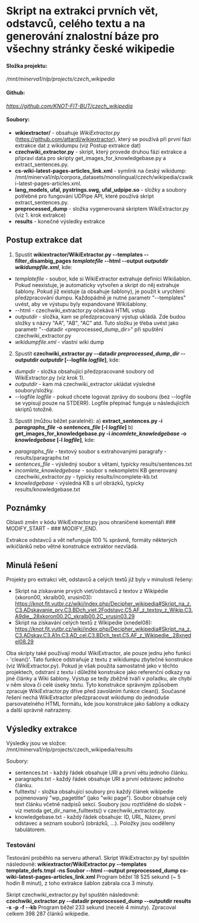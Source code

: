 # Skript na extrakci prvních vět, odstavců, celého textu a na generování znalostní báze pro všechny stránky české wikipedie

#### Složka projektu:
  */mnt/minerva1/nlp/projects/czech_wikipedia*
#### Github:
  *https://github.com/KNOT-FIT-BUT/czech_wikipedia*

#### Soubory:
* **wikiextractor/** - obsahuje _WikiExtractor.py_ (https://github.com/attardi/wikiextractor), který se používá při první fázi extrakce dat z wikidumpu (viz Postup extrakce dat)
* **czechwiki_extractor.py** - skript, který provede druhou fázi extrakce a připraví data pro skripty get_images_for_knowledgebase.py a extract_sentences.py.
* **cs-wiki-latest-pages-articles_link.xml** - symlink na český wikidump: /mnt/minerva1/nlp/corpora_datasets/monolingual/czech/wikipedia/cswiki-latest-pages-articles.xml.
* **lang_models, ufal, pystrings.swg, ufal_udpipe.so** - složky a soubory potřebné pro fungování UDPipe API, které používá skript extract_sentences.py.
* **preprocessed_dump** - složka vygenerovaná skriptem WikiExtractor.py (viz 1. krok extrakce)
* **results** - konečné výsledky extrakce
## Postup extrakce dat

1) Spustit **wikiextractor/WikiExtractor.py --templates --filter_disambig_pages _templatefile_ --html --output _outputdir_ _wikidumpfile.xml_**, kde:
* _templatefile_ - soubor, kde si WikiExtractor extrahuje definici Wikišablon. Pokud neexistuje, je automaticky vytvořen a skript do něj extrahuje šablony. Pokud již existuje (a obsahuje šablony), je použit k urychlení předzpracování dumpu. Každopádně je nutné parametr "--templates" uvést, aby ve výstupu byly expandované Wikišablony.
* --html - czechwiki_extractor.py očekává HTML vstup
* _outputdir_ - složka, kam se předzpracovaný výstup ukládá. Zde budou složky s názvy "AA", "AB", "AC" atd. Tuto složku je třeba uvést jako parametr "--datadir <preprocessed_dump_dir>" při spuštění czechwiki_extractor.py
* _wikidumpfile.xml_ - vlastní wiki dump

2) Spustit **czechwiki_extractor.py --datadir _preprocessed_dump_dir_ --outputdir _outputdir_ [--logfile _logfile_]**, kde:
* _dumpdir_ - složka obsahující předzpracované soubory od WikiExtractor.py (viz krok 1).
* _outputdir_ - kam má czechwiki_extractor ukládat výsledné soubory/složky.
* --logfile _logfile_ - pokud chcete logovat zprávy do souboru (bez --logfile se vypisují pouze na STDERR). Logfile přepínač funguje u následujících skriptů totožně.

3) Spustit (můžou běžet paralelně):
a) **extract_sentences.py -i _paragraphs_file_ -o _sentences_file_ [-l _logfile_]**
b) **get_images_for_knowledgebase.py -i _incomlete_knowledgebase_ -o _knowledgebase_ [-l _logfile_]**, kde:
* _paragraphs_file_ - textový soubor s extrahovanými paragrafy - results/paragraphs.txt
* _sentences_file_ - výsledný soubor s větami, typicky results/sentences.txt
* _incomlete_knowledgebase_ - soubor s nekompletní KB generovaný czechwiki_extractor.py - typicky results/incomplete-kb.txt
* _knowledgebase_ - výsledná KB s url obrázků, typicky results/knowledgebase.txt
	
	
## Poznámky

Oblasti změn v kódu WikiExtractor.py jsou ohraničené komentáři ### MODIFY_START - ### MODIFY_END.

Extrakce odstavců a vět nefunguje 100 % správně, formáty některých wikičlánků nebo větné konstrukce extraktor nezvládá. 

## Minulá řešení

Projekty pro extrakci vět, odstavců a celých textů již byly v minulosti řešeny:
* Skript na získavanie prvých viet/odstavců z textov z Wikipédie (xkoron00, xkralb00, xrusin03): https://knot.fit.vutbr.cz/wiki/index.php/Decipher_wikipedia#Skript_na_z.C3.ADskavanie_prv.C3.BDch_viet.2Fodstavc.C5.AF_z_textov_z_Wikip.C3.A9die_.28xkoron00.2C_xkralb00.2C_xrusin03.29
* Skript na získavání celých textů z Wikipedie (xnedel08): https://knot.fit.vutbr.cz/wiki/index.php/Decipher_wikipedia#Skript_na_z.C3.ADskav.C3.A1n.C3.AD_cel.C3.BDch_text.C5.AF_z_Wikipedie_.28xnedel08.29

Oba skripty také používají modul WikiExtractor, ale pouze jednu jeho funkci - 'clean()'. Tato funkce odstraňuje z textu z wikidumpu zbytečné konstrukce (viz WikiExtractor.py). Pokud je však použita samostatně jako v těchto projektech, odstraní z textu i důležité konstrukce jako referenční odkazy na jiné články a Wiki šablony. Výstup se tedy zběžně tváří v pořadku, ale chybí v něm slova či celé úseky textu. Tyto konstrukce správným způsobem zpracuje WikiExtractor.py dříve před zavoláním funkce clean().
Současné řešení nechá WikiExtractor předzpracovat wikidump do jednoduše parsovatelného HTML formátu, kde jsou konstrukce jako šablony a odkazy a další správně nahrazeny.

## Výsledky extrakce

Výsledky jsou ve složce:
    /mnt/minerva1/nlp/projects/czech_wikipedia/results

Soubory:
* sentences.txt - každý řádek obsahuje URI a první větu jednoho článku.
* paragraphs.txt - každý řádek obsahuje URI a první odstavec jednoho článku. 
* fulltexts/ - složka obsahující soubory pro každý článek wikipedie pojmenovaný "wp_pagetitle" (jako "wiki page"). Soubor obsahuje celý text článku včetně nadpisů sekcí. Soubory jsou roztříděné do složek - viz metoda get_dir_name_fulltexts() v czechwiki_extractor.py.
* knowledgebase.txt - každý řádek obsahuje: ID, URL, Název, první odstavec a seznam souborů (obrázků, ...). Položky jsou ooděleny tabulátorem.

### Testování 
Testování proběhlo na serveru athena1.
Skript WikiExtractor.py byl spuštěn následovně:
   **wikiextractor/WikiExtractor.py --templates template_defs.tmpl -ns Soubor --html --output preprocessed_dump cs-wiki-latest-pages-articles_link.xml**
   Program běžel 18 525 sekund (~ 5 hodin 8 minut), z toho extrakce šablon zabrala cca 3 minuty.

   Skript czechwiki_extractor.py byl spuštěn následovně:
       **czechwiki_extractor.py --datadir preprocessed_dump --outputdir results -s -p -f --kb**
	   Program běžel 233 sekund (necelé 4 minuty). Zpracoval celkem 398 287 článků wikipedie.


